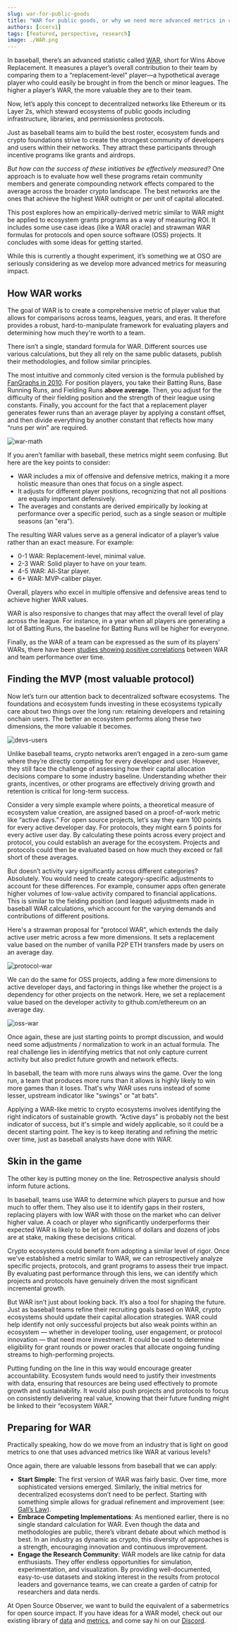 ```yaml
---
slug: war-for-public-goods
title: "WAR for public goods, or why we need more advanced metrics in crypto"
authors: [ccerv1]
tags: [featured, perspective, research]
image: ./WAR.png
---
```


In baseball, there’s an advanced statistic called [WAR](https://en.wikipedia.org/wiki/Wins_Above_Replacement), short for Wins Above Replacement. It measures a player’s overall contribution to their team by comparing them to a “replacement-level” player—a hypothetical average player who could easily be brought in from the bench or minor leagues. The higher a player’s WAR, the more valuable they are to their team.

Now, let’s apply this concept to decentralized networks like Ethereum or its Layer 2s, which steward ecosystems of public goods including infrastructure, libraries, and permissionless protocols.

Just as baseball teams aim to build the best roster, ecosystem funds and crypto foundations strive to create the strongest community of developers and users within their networks. They attract these participants through incentive programs like grants and airdrops.

_But how can the success of these initiatives be effectively measured?_ One approach is to evaluate how well these programs retain community members and generate compounding network effects compared to the average across the broader crypto landscape. The best networks are the ones that achieve the highest WAR outright or per unit of capital allocated.

This post explores how an empirically-derived metric similar to WAR might be applied to ecosystem grants programs as a way of measuring ROI. It includes some use case ideas (like a WAR oracle) and strawman WAR formulas for protocols and open source software (OSS) projects. It concludes with some ideas for getting started.

While this is currently a thought experiment, it’s something we at OSO are seriously considering as we develop more advanced metrics for measuring impact.

<!-- truncate -->

## How WAR works

The goal of WAR is to create a comprehensive metric of player value that allows for comparisons across teams, leagues, years, and eras. It therefore provides a robust, hard-to-manipulate framework for evaluating players and determining how much they're worth to a team.

There isn’t a single, standard formula for WAR. Different sources use various calculations, but they all rely on the same public datasets, publish their methodologies, and follow similar principles.

The most intuitive and commonly cited version is the formula published by [FanGraphs in 2010](https://library.fangraphs.com/misc/war/). For position players, you take their Batting Runs, Base Running Runs, and Fielding Runs **above average**. Then, you adjust for the difficulty of their fielding position and the strength of their league using constants. Finally, you account for the fact that a replacement player generates fewer runs than an average player by applying a constant offset, and then divide everything by another constant that reflects how many “runs per win” are required.

![war-math](./war-math.png)

If you aren’t familiar with baseball, these metrics might seem confusing. But here are the key points to consider:

- WAR includes a mix of offensive and defensive metrics, making it a more holistic measure than ones that focus on a single aspect.
- It adjusts for different player positions, recognizing that not all positions are equally important defensively.
- The averages and constants are derived empirically by looking at performance over a specific period, such as a single season or multiple seasons (an "era").

The resulting WAR values serve as a general indicator of a player’s value rather than an exact measure. For example:

- 0-1 WAR: Replacement-level, minimal value.
- 2-3 WAR: Solid player to have on your team.
- 4-5 WAR: All-Star player.
- 6+ WAR: MVP-caliber player.

Overall, players who excel in multiple offensive and defensive areas tend to achieve higher WAR values.

WAR is also responsive to changes that may affect the overall level of play across the league. For instance, in a year when all players are generating a lot of Batting Runs, the baseline for Batting Runs will be higher for everyone.

Finally, as the WAR of a team can be expressed as the sum of its players' WARs, there have been [studies showing positive correlations](https://blogs.fangraphs.com/war-it-works/) between WAR and team performance over time.

## Finding the MVP (most valuable protocol)

Now let’s turn our attention back to decentralized software ecosystems. The foundations and ecosystem funds investing in these ecosystems typically care about two things over the long run: retaining developers and retaining onchain users. The better an ecosystem performs along these two dimensions, the more valuable it becomes.

![devs-users](./dev-users.png)

Unlike baseball teams, crypto networks aren’t engaged in a zero-sum game where they’re directly competing for every developer and user. However, they still face the challenge of assessing how their capital allocation decisions compare to some industry baseline. Understanding whether their grants, incentives, or other programs are effectively driving growth and retention is critical for long-term success.

Consider a very simple example where points, a theoretical measure of ecosystem value creation, are assigned based on a proof-of-work metric like “active days.” For open source projects, let’s say they earn 100 points for every active developer day. For protocols, they might earn 5 points for every active user day. By calculating these points across every project and protocol, you could establish an average for the ecosystem. Projects and protocols could then be evaluated based on how much they exceed or fall short of these averages.

But doesn’t activity vary significantly across different categories? Absolutely. You would need to create category-specific adjustments to account for these differences. For example, consumer apps often generate higher volumes of low-value activity compared to financial applications. This is similar to the fielding position (and league) adjustments made in baseball WAR calculations, which account for the varying demands and contributions of different positions.

Here's a strawman proposal for "protocol WAR", which extends the daily active user metric across a few more dimensions. It sets a replacement value based on the number of vanilla P2P ETH transfers made by users on an average day.

![protocol-war](./war-protocols.png)

We can do the same for OSS projects, adding a few more dimensions to active developer days, and factoring in things like whether the project is a dependency for other projects on the network. Here, we set a replacement value based on the developer activity to github.com/ethereum on an average day.

![oss-war](./war-projects.png)

Once again, these are just starting points to prompt discussion, and would need some adjustments / normalization to work in an actual formula. The real challenge lies in identifying metrics that not only capture current activity but also predict future growth and network effects.

In baseball, the team with more runs always wins the game. Over the long run, a team that produces more runs than it allows is highly likely to win more games than it loses. That's why WAR uses runs instead of some lesser, upstream indicator like "swings" or "at bats".

Applying a WAR-like metric to crypto ecosystems involves identifying the right indicators of sustainable growth. “Active days” is probably not the best indicator of success, but it's simple and widely applicable, so it could be a decent starting point. The key is to keep iterating and refining the metric over time, just as baseball analysts have done with WAR.

## Skin in the game

The other key is putting money on the line. Retrospective analysis should inform future actions.

In baseball, teams use WAR to determine which players to pursue and how much to offer them. They also use it to identify gaps in their rosters, replacing players with low WAR with those on the market who can deliver higher value. A coach or player who significantly underperforms their expected WAR is likely to be let go. Millions of dollars and dozens of jobs are at stake, making these decisions critical.

Crypto ecosystems could benefit from adopting a similar level of rigor. Once we've established a metric similar to WAR, we can retrospectively analyze specific projects, protocols, and grant programs to assess their true impact. By evaluating past performance through this lens, we can identify which projects and protocols have genuinely driven the most significant incremental growth.

But WAR isn’t just about looking back. It’s also a tool for shaping the future. Just as baseball teams refine their recruiting goals based on WAR, crypto ecosystems should update their capital allocation strategies. WAR could help identify not only successful projects but also weak points within an ecosystem — whether in developer tooling, user engagement, or protocol innovation — that need more investment. It could be used to determine eligibility for grant rounds or power oracles that allocate ongoing funding streams to high-performing projects.

Putting funding on the line in this way would encourage greater accountability. Ecosystem funds would need to justify their investments with data, ensuring that resources are being used effectively to promote growth and sustainability. It would also push projects and protocols to focus on consistently delivering real value, knowing that their future funding might be linked to their “ecosystem WAR.”

## Preparing for WAR

Practically speaking, how do we move from an industry that is light on good metrics to one that uses advanced metrics like WAR at various levels?

Once again, there are valuable lessons from baseball that we can apply:

- **Start Simple**: The first version of WAR was fairly basic. Over time, more sophisticated versions emerged. Similarly, the initial metrics for decentralized ecosystems don’t need to be perfect. Starting with something simple allows for gradual refinement and improvement (see: [Gall’s Law](http://principles-wiki.net/principles:gall_s_law)).
- **Embrace Competing Implementations**: As mentioned earlier, there is no single standard calculation for WAR. Even though the data and methodologies are public, there’s vibrant debate about which method is best. In an industry as dynamic as crypto, this diversity of approaches is a strength, encouraging innovation and continuous improvement.
- **Engage the Research Community**: WAR models are like catnip for data enthusiasts. They offer endless opportunities for simulation, experimentation, and visualization. By providing well-documented, easy-to-use datasets and stoking interest in the results from protocol leaders and governance teams, we can create a garden of catnip for researchers and data nerds.

At Open Source Observer, we want to build the equivalent of a sabermetrics for open source impact. If you have ideas for a WAR model, check out our existing library of [data](../../docs/integrate/overview) and [metrics](../../docs/guides/impact-metrics/), and come say hi on our [Discord](https://www.opensource.observer/discord).
